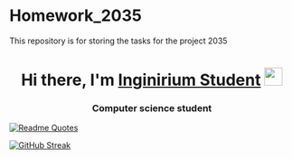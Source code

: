 # Homework_2035
This repository is for storing the tasks for the project 2035
<h1 align="center">Hi there, I'm <a href="https://inginirium.ru/" target="_blank">Inginirium Student</a> 
<img src="https://github.com/blackcater/blackcater/raw/main/images/Hi.gif" height="32"/></h1>
<h3 align="center">Computer science student</h3>




[![Readme Quotes](https://quotes-github-readme.vercel.app/api?type=horizontal&theme=algolia)](https://github.com/piyushsuthar/github-readme-quotes)






[![GitHub Streak](https://github-readme-streak-stats.herokuapp.com/?user=R7POPUSK)](https://git.io/streak-stats)
